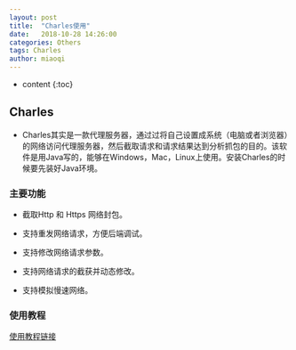 ```yaml
---
layout: post
title:  "Charles使用"
date:   2018-10-28 14:26:00
categories: Others
tags: Charles
author: miaoqi
---
```


* content
{:toc}

## Charles

* Charles其实是一款代理服务器，通过过将自己设置成系统（电脑或者浏览器）的网络访问代理服务器，然后截取请求和请求结果达到分析抓包的目的。该软件是用Java写的，能够在Windows，Mac，Linux上使用。安装Charles的时候要先装好Java环境。

### 主要功能

* 截取Http 和 Https 网络封包。

* 支持重发网络请求，方便后端调试。

* 支持修改网络请求参数。

* 支持网络请求的截获并动态修改。

* 支持模拟慢速网络。

### 使用教程

[使用教程链接][1]

[1]: https://www.jianshu.com/p/fb2bdde5b498

​    